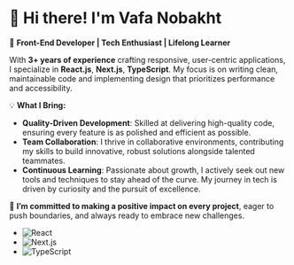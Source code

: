 # 👋 Hi there! I'm Vafa Nobakht

🚀 **Front-End Developer | Tech Enthusiast | Lifelong Learner**

With **3+ years of experience** crafting responsive, user-centric applications, I specialize in **React.js**, **Next.js**, **TypeScript**. My focus is on writing clean, maintainable code and implementing design that prioritizes performance and accessibility.

💡 **What I Bring:**
- **Quality-Driven Development**: Skilled at delivering high-quality code, ensuring every feature is as polished and efficient as possible.
- **Team Collaboration**: I thrive in collaborative environments, contributing my skills to build innovative, robust solutions alongside talented teammates.
- **Continuous Learning**: Passionate about growth, I actively seek out new tools and techniques to stay ahead of the curve. My journey in tech is driven by curiosity and the pursuit of excellence.

🌟 **I’m committed to making a positive impact on every project**, eager to push boundaries, and always ready to embrace new challenges.

- ![React](https://img.shields.io/badge/-React-61DAFB?style=flat&logo=React&logoColor=white)
- ![Next.js](https://img.shields.io/badge/-Next.js-000000?style=flat&logo=Next.js&logoColor=white)
- ![TypeScript](https://img.shields.io/badge/-TypeScript-3178C6?style=flat&logo=TypeScript&logoColor=white)
